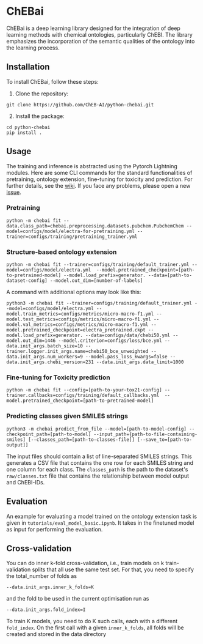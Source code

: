 # ChEBai

ChEBai is a deep learning library designed for the integration of deep learning methods with chemical ontologies, particularly ChEBI. 
The library emphasizes the incorporation of the semantic qualities of the ontology into the learning process.

## Installation

To install ChEBai, follow these steps:

1. Clone the repository:
```
git clone https://github.com/ChEB-AI/python-chebai.git
```

2. Install the package:

```
cd python-chebai
pip install .
```

## Usage

The training and inference is abstracted using the Pytorch Lightning modules. 
Here are some CLI commands for the standard functionalities of pretraining, ontology extension, fine-tuning for toxicity and prediction.
For further details, see the [wiki](https://github.com/ChEB-AI/python-chebai/wiki).
If you face any problems, please open a new [issue](https://github.com/ChEB-AI/python-chebai/issues/new).

### Pretraining
```
python -m chebai fit --data.class_path=chebai.preprocessing.datasets.pubchem.PubchemChem --model=configs/model/electra-for-pretraining.yml --trainer=configs/training/pretraining_trainer.yml
```

### Structure-based ontology extension
```
python -m chebai fit --trainer=configs/training/default_trainer.yml --model=configs/model/electra.yml  --model.pretrained_checkpoint=[path-to-pretrained-model] --model.load_prefix=generator. --data=[path-to-dataset-config] --model.out_dim=[number-of-labels]
```
A command with additional options may look like this:
```
python3 -m chebai fit --trainer=configs/training/default_trainer.yml --model=configs/model/electra.yml --model.train_metrics=configs/metrics/micro-macro-f1.yml --model.test_metrics=configs/metrics/micro-macro-f1.yml --model.val_metrics=configs/metrics/micro-macro-f1.yml --model.pretrained_checkpoint=electra_pretrained.ckpt --model.load_prefix=generator. --data=configs/data/chebi50.yml --model.out_dim=1446 --model.criterion=configs/loss/bce.yml --data.init_args.batch_size=10 --trainer.logger.init_args.name=chebi50_bce_unweighted --data.init_args.num_workers=9 --model.pass_loss_kwargs=false --data.init_args.chebi_version=231 --data.init_args.data_limit=1000
```

### Fine-tuning for Toxicity prediction
```
python -m chebai fit --config=[path-to-your-tox21-config] --trainer.callbacks=configs/training/default_callbacks.yml  --model.pretrained_checkpoint=[path-to-pretrained-model]
```

### Predicting classes given SMILES strings
```
python3 -m chebai predict_from_file --model=[path-to-model-config] --checkpoint_path=[path-to-model] --input_path={path-to-file-containing-smiles] [--classes_path=[path-to-classes-file]] [--save_to=[path-to-output]]
```
The input files should contain a list of line-separated SMILES strings. This generates a CSV file  that contains the
one row for each SMILES string and one column for each class.
The `classes_path` is the path to the dataset's `raw/classes.txt` file that contains the relationship between model output and ChEBI-IDs.

## Evaluation

An example for evaluating a model trained on the ontology extension task is given in `tutorials/eval_model_basic.ipynb`. 
It takes in the finetuned model as input for performing the evaluation.

## Cross-validation
You can do inner k-fold cross-validation, i.e., train models on k train-validation splits that all use the same test 
set. For that, you need to specify the total_number of folds as
```
--data.init_args.inner_k_folds=K
```
and the fold to be used in the current optimisation run as
``` 
--data.init_args.fold_index=I
```
To train K models, you need to do K such calls, each with a different `fold_index`. On the first call with a given 
`inner_k_folds`, all folds will be created and stored in the data directory
